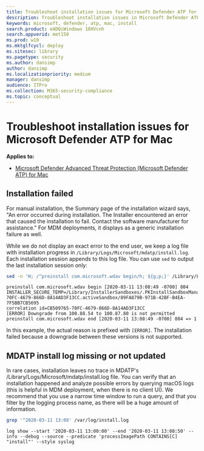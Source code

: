 ```yaml
---
title: Troubleshoot installation issues for Microsoft Defender ATP for Mac
description: Troubleshoot installation issues in Microsoft Defender ATP for Mac.
keywords: microsoft, defender, atp, mac, install
search.product: eADQiWindows 10XVcnh
search.appverid: met150
ms.prod: w10
ms.mktglfcycl: deploy
ms.sitesec: library
ms.pagetype: security
ms.author: dansimp
author: dansimp
ms.localizationpriority: medium
manager: dansimp
audience: ITPro
ms.collection: M365-security-compliance 
ms.topic: conceptual
---
```


# Troubleshoot installation issues for Microsoft Defender ATP for Mac

**Applies to:**

- [Microsoft Defender Advanced Threat Protection (Microsoft Defender ATP) for Mac](microsoft-defender-atp-mac.md)

## Installation failed

For manual installation, the Summary page of the installation wizard says, "An error occurred during installation. The Installer encountered an error that caused the installation to fail. Contact the software manufacturer for assistance." For MDM deployments, it displays as a generic installation failure as well.

While we do not display an exact error to the end user, we keep a log file with installation progress in `/Library/Logs/Microsoft/mdatp/install.log`. Each installation session appends to this log file. You can use `sed` to output the last installation session only:

```bash
sed -n 'H; /^preinstall com.microsoft.wdav begin/h; ${g;p;}' /Library/Logs/Microsoft/mdatp/install.log
```
```Output
preinstall com.microsoft.wdav begin [2020-03-11 13:08:49 -0700] 804
INSTALLER_SECURE_TEMP=/Library/InstallerSandboxes/.PKInstallSandboxManager/CB509765-70FC-4679-866D-8A14AD3F13CC.activeSandbox/89FA879B-971B-42BF-B4EA-7F5BB7CB5695
correlation id=CB509765-70FC-4679-866D-8A14AD3F13CC
[ERROR] Downgrade from 100.88.54 to 100.87.80 is not permitted
preinstall com.microsoft.wdav end [2020-03-11 13:08:49 -0700] 804 => 1
```

In this example, the actual reason is prefixed with `[ERROR]`.
The installation failed because a downgrade between these versions is not supported.

## MDATP install log missing or not updated

In rare cases, installation leaves no trace in MDATP's /Library/Logs/Microsoft/mdatp/install.log file.
You can verify that an installation happened and analyze possible errors by querying macOS logs (this is helpful in MDM deployment, when there is no client UI). We recommend that you use a narrow time window to run a query, and that you filter by the logging process name, as there will be a huge amount of information.

```bash
grep '^2020-03-11 13:08' /var/log/install.log
```
```Output
log show --start '2020-03-11 13:00:00' --end '2020-03-11 13:08:50' --info --debug --source --predicate 'processImagePath CONTAINS[C] "install"' --style syslog
```
